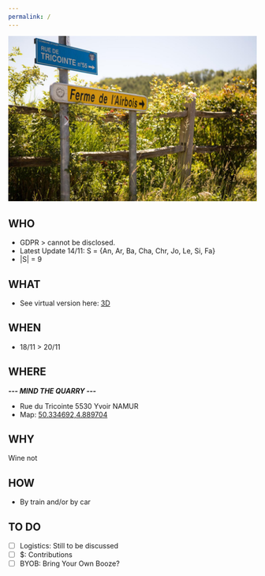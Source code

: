 ```yaml
---
permalink: /
---
```

![alt image](260650734.jpg "Rue du Tricointe 5530 Yvoir")<br>
## WHO
- GDPR > cannot be disclosed.
- Latest Update 14/11: S = {An, Ar, Ba, Cha, Chr, Jo, Le, Si, Fa}
- |S| = 9
## WHAT
- See virtual version here: [3D](https://my.matterport.com/show/?m=GHvoKFJAGii)
## WHEN
- 18/11 > 20/11
## WHERE
**_--- MIND THE QUARRY ---_**
- Rue du Tricointe
5530 Yvoir NAMUR
- Map: [50.334692,4.889704](https://maps.google.com/?q=50.334692,4.889704)
## WHY
Wine not
## HOW
- By train and/or by car
## TO DO
- [ ] Logistics: Still to be discussed
- [ ] $: Contributions
- [ ] BYOB: Bring Your Own Booze?
